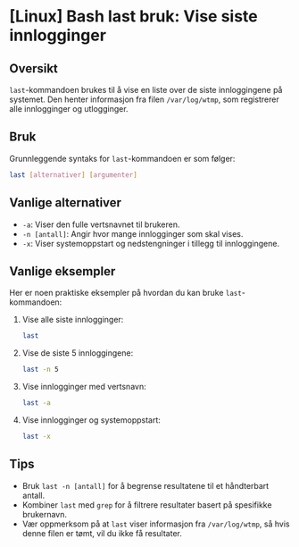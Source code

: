 # [Linux] Bash last bruk: Vise siste innlogginger

## Oversikt
`last`-kommandoen brukes til å vise en liste over de siste innloggingene på systemet. Den henter informasjon fra filen `/var/log/wtmp`, som registrerer alle innlogginger og utlogginger.

## Bruk
Grunnleggende syntaks for `last`-kommandoen er som følger:

```bash
last [alternativer] [argumenter]
```

## Vanlige alternativer
- `-a`: Viser den fulle vertsnavnet til brukeren.
- `-n [antall]`: Angir hvor mange innlogginger som skal vises.
- `-x`: Viser systemoppstart og nedstengninger i tillegg til innloggingene.

## Vanlige eksempler
Her er noen praktiske eksempler på hvordan du kan bruke `last`-kommandoen:

1. Vise alle siste innlogginger:
   ```bash
   last
   ```

2. Vise de siste 5 innloggingene:
   ```bash
   last -n 5
   ```

3. Vise innlogginger med vertsnavn:
   ```bash
   last -a
   ```

4. Vise innlogginger og systemoppstart:
   ```bash
   last -x
   ```

## Tips
- Bruk `last -n [antall]` for å begrense resultatene til et håndterbart antall.
- Kombiner `last` med `grep` for å filtrere resultater basert på spesifikke brukernavn.
- Vær oppmerksom på at `last` viser informasjon fra `/var/log/wtmp`, så hvis denne filen er tømt, vil du ikke få resultater.